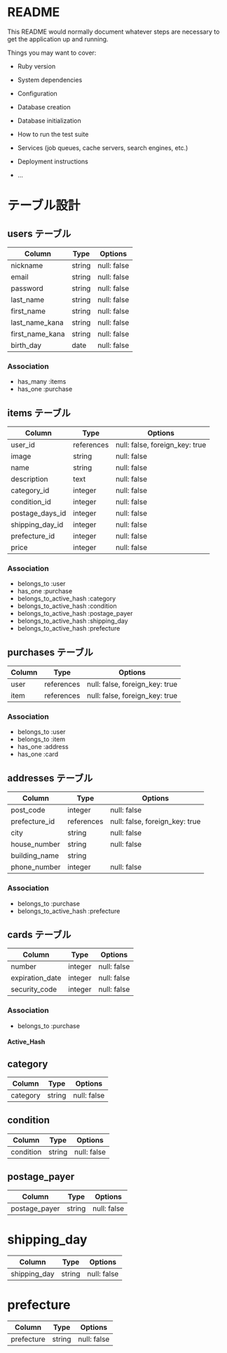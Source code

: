 # README

This README would normally document whatever steps are necessary to get the
application up and running.

Things you may want to cover:

* Ruby version

* System dependencies

* Configuration

* Database creation

* Database initialization

* How to run the test suite

* Services (job queues, cache servers, search engines, etc.)

* Deployment instructions

* ...

# テーブル設計

## users テーブル

| Column          | Type   | Options     |
| --------------- | ------ | ----------- |
| nickname        | string | null: false |
| email           | string | null: false |
| password        | string | null: false |
| last_name       | string | null: false |
| first_name      | string | null: false |
| last_name_kana  | string | null: false |
| first_name_kana | string | null: false |
| birth_day       | date   | null: false |

### Association

- has_many :items
- has_one  :purchase

## items テーブル

| Column          | Type       | Options                        |
| --------------- | ---------- | ------------------------------ |
| user_id         | references | null: false, foreign_key: true |
| image           | string     | null: false                    |
| name            | string     | null: false                    |
| description     | text       | null: false                    |
| category_id     | integer    | null: false                    |
| condition_id    | integer    | null: false                    |
| postage_days_id | integer    | null: false                    |
| shipping_day_id | integer    | null: false                    |
| prefecture_id   | integer    | null: false                    |
| price           | integer    | null: false                    |

### Association

- belongs_to             :user
- has_one                :purchase
- belongs_to_active_hash :category
- belongs_to_active_hash :condition
- belongs_to_active_hash :postage_payer
- belongs_to_active_hash :shipping_day
- belongs_to_active_hash :prefecture

## purchases テーブル

| Column | Type       | Options                        |
| ------ | ---------- | ------------------------------ |
| user   | references | null: false, foreign_key: true |
| item   | references | null: false, foreign_key: true |

### Association

- belongs_to :user
- belongs_to :item
- has_one    :address
- has_one    :card

## addresses テーブル

| Column        | Type       | Options                        |
| ------------- | ---------- | ------------------------------ |
| post_code     | integer    | null: false                    |
| prefecture_id | references | null: false, foreign_key: true |
| city          | string     | null: false                    |
| house_number  | string     | null: false                    |
| building_name | string     |                                |
| phone_number  | integer    | null: false                    |

### Association

- belongs_to             :purchase
- belongs_to_active_hash :prefecture

## cards テーブル

| Column          | Type    | Options     |
| --------------- | ------- | ----------- |
| number          | integer | null: false |
| expiration_date | integer | null: false |
| security_code   | integer | null: false |

### Association

- belongs_to :purchase


#### Active_Hash

## category 

| Column   | Type   | Options     |
| -------- | ------ | ----------- |
| category | string | null: false |

## condition

| Column    | Type   | Options     |
| --------- | ------ | ----------- |
| condition | string | null: false |

## postage_payer

| Column        | Type   | Options     |
| ------------- | ------ | ----------- |
| postage_payer | string | null: false |

# shipping_day

| Column       | Type   | Options     |
| ------------ | ------ | ----------- |
| shipping_day | string | null: false |

# prefecture

| Column     | Type   | Options     |
| ---------- | ------ | ----------- |
| prefecture | string | null: false |


